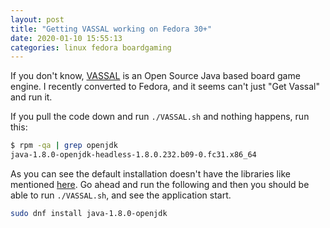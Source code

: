 ```yaml
---
layout: post
title: "Getting VASSAL working on Fedora 30+"
date: 2020-01-10 15:55:13
categories: linux fedora boardgaming
---
```


If you don't know, [VASSAL](http://www.vassalengine.org/) is an Open Source
Java based board game engine. I recently converted to Fedora, and it seems can't
just "Get Vassal" and run it.

If you pull the code down and run `./VASSAL.sh` and nothing happens, run this:

```bash
$ rpm -qa | grep openjdk
java-1.8.0-openjdk-headless-1.8.0.232.b09-0.fc31.x86_64
```

As you can see the default installation doesn't have the libraries like mentioned
[here](http://www.vassalengine.org/forum/viewtopic.php?f=3&t=10120). Go ahead
and run the following and then you should be able to run `./VASSAL.sh`, and
see the application start.

```bash
sudo dnf install java-1.8.0-openjdk
```
